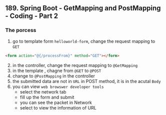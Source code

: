 ## 189. Spring Boot - GetMapping and PostMapping - Coding - Part 2

### The porcess
1. go to template form `helloworld-form`, change the request mapping to `GET`
```html
<form action="@{/processFrom}" method="GET"></form>
```
2. in the controller, change the request mapping to `@GetMapping`
3. in the template , chagne from `@GET` to `@POST`
4. change to `@PostMapping` in the controller 
5. the submitted data are not in `URL` in POST method, it is in the acutal `Body`
6. you can view `web browswer developer tools`
    * select the network tab 
    * fill up the form and submit 
    * you can see the packet in Network 
    * select to view the information of URL


